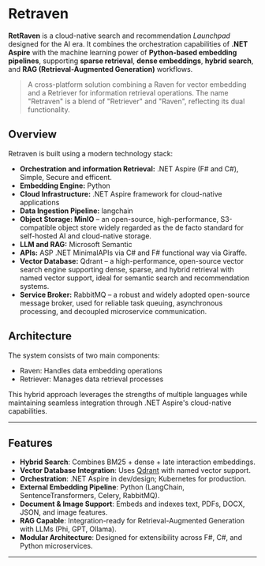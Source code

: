 # Retraven
**RetRaven** is a cloud-native search and recommendation _Launchpad_ designed for the AI era. It combines the orchestration capabilities of **.NET Aspire** with the machine learning power of **Python-based embedding pipelines**, supporting **sparse retrieval**, **dense embeddings**, **hybrid search**, and **RAG (Retrieval-Augmented Generation)** workflows.

> A cross-platform solution combining a Raven for vector embedding and a Retriever for information retrieval operations. The name "Retraven" is a blend of "Retriever" and "Raven", reflecting its dual functionality.

## Overview
Retraven is built using a modern technology stack:
- **Orchestration and information Retrieval:** .NET Aspire (F# and C#), Simple, Secure and efficent.
- **Embedding Engine:** Python
- **Cloud Infrastructure:** .NET Aspire framework for cloud-native applications
- **Data Ingestion Pipeline:** langchain
- **Object Storage: MinIO** – an open-source, high-performance, S3-compatible object store widely regarded as the de facto standard for self-hosted AI and cloud-native storage.
- **LLM and RAG:** Microsoft Semantic 
- **APIs:** ASP .NET MinimalAPIs via C# and F# functional way via Giraffe.
- **Vector Database:** Qdrant – a high-performance, open-source vector search engine supporting dense, sparse, and hybrid retrieval with named vector support, ideal for semantic search and recommendation systems.
- **Service Broker:** RabbitMQ – a robust and widely adopted open-source message broker, used for reliable task queuing, asynchronous processing, and decoupled microservice communication.

## Architecture
The system consists of two main components:
- Raven: Handles data embedding operations
- Retriever: Manages data retrieval processes

This hybrid approach leverages the strengths of multiple languages while maintaining seamless integration through .NET Aspire's cloud-native capabilities.

---

## Features

- **Hybrid Search**: Combines BM25 + dense + late interaction embeddings.
- **Vector Database Integration**: Uses [Qdrant](https://qdrant.tech/) with named vector support.
- **Orchestration**: .NET Aspire in dev/design; Kubernetes for production.
- **External Embedding Pipeline**: Python (LangChain, SentenceTransformers, Celery, RabbitMQ).
- **Document & Image Support**: Embeds and indexes text, PDFs, DOCX, JSON, and image features.
- **RAG Capable**: Integration-ready for Retrieval-Augmented Generation with LLMs (Phi, GPT, Ollama).
- **Modular Architecture**: Designed for extensibility across F#, C#, and Python microservices.

---

